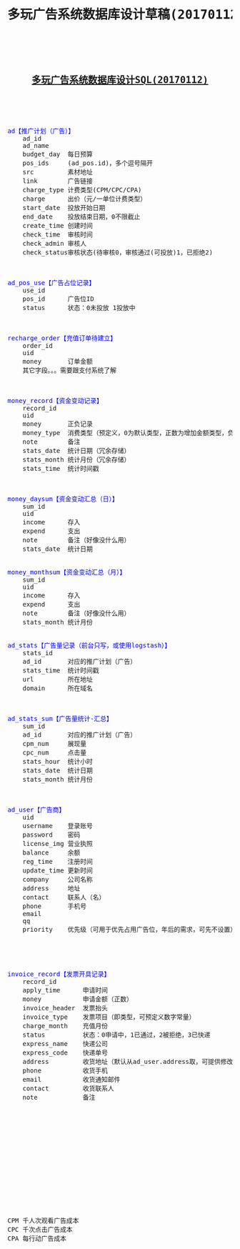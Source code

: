 <pre>


<h1><center>多玩广告系统数据库设计草稿(20170112)</center></h1>
<h2>
    <center><a href="/doc/adsysDbDesignSql" target="_blank">多玩广告系统数据库设计SQL(20170112)</a></center>
</h2>


<font color="blue">ad【推广计划（广告）】</font>
    ad_id
    ad_name
    budget_day	每日预算
    pos_ids     (ad_pos.id)，多个逗号隔开
    src         素材地址
    link		广告链接
    charge_type	计费类型(CPM/CPC/CPA)
    charge		出价（元/一单位计费类型）
    start_date	投放开始日期
    end_date	投放结束日期，0不限截止
    create_time 创建时间
    check_time  审核时间
    check_admin 审核人
    check_status审核状态(待审核0，审核通过(可投放)1，已拒绝2)



<font color="blue">ad_pos_use【广告占位记录】</font>
    use_id
    pos_id      广告位ID
    status      状态：0未投放 1投放中



<font color="blue">recharge_order【充值订单待建立】</font>
    order_id
    uid
    money       订单金额
    其它字段。。。需要跟支付系统了解



<font color="blue">money_record【资金变动记录】</font>
	record_id
	uid
	money		正负记录
	money_type	消费类型（预定义，0为默认类型，正数为增加金额类型，负数为减少金额类型）
	note		备注
	stats_date	统计日期（冗余存储）
	stats_month	统计月份（冗余存储）
	stats_time	统计时间戳
	


<font color="blue">money_daysum【资金变动汇总（日）】</font>
	sum_id
	uid
	income      存入
	expend      支出
	note		备注（好像没什么用）
	stats_date	统计日期


<font color="blue">money_monthsum【资金变动汇总（月）】</font>
	sum_id
	uid
	income      存入
	expend      支出
	note		备注（好像没什么用）
	stats_month	统计月份

	
<font color="blue">ad_stats【广告量记录（前台只写，或使用logstash）】</font>
	stats_id
	ad_id		对应的推广计划（广告）
	stats_time	统计时间戳
    url         所在地址
    domain      所在域名



<font color="blue">ad_stats_sum【广告量统计-汇总】</font>
	sum_id
	ad_id		对应的推广计划（广告）
	cpm_num		展现量
	cpc_num		点击量
	stats_hour	统计小时
	stats_date	统计日期
	stats_month	统计月份
	


<font color="blue">ad_user【广告商】</font>
	uid
	username	登录账号
	password	密码
	license_img	营业执照
	balance		余额
	reg_time	注册时间
	update_time	更新时间
	company		公司名称
	address		地址
	contact		联系人（名）
	phone		手机号
	email		
	qq
	priority	优先级（可用于优先占用广告位，年后的需求，可先不设置）



	
	
<font color="blue">invoice_record【发票开具记录】</font>
	record_id
	apply_time	    申请时间
	money		    申请金额（正数）
	invoice_header	发票抬头
	invoice_type	发票项目（即类型，可预定义数字常量）
	charge_month	充值月份
	status		    状态：0申请中，1已通过，2被拒绝，3已快递
    express_name    快递公司
    express_code    快递单号
	address		    收货地址（默认从ad_user.address取，可提供修改）
	phone		    收货手机
	email		    收货通知邮件
	contact		    收货联系人
	note		    备注
















CPM 千人次观看广告成本
CPC 千次点击广告成本
CPA 每行动广告成本



</pre>